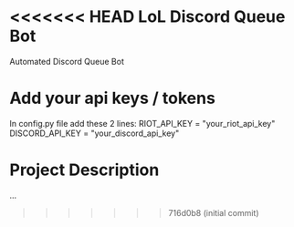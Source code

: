 <<<<<<< HEAD
LoL Discord Queue Bot
=======
Automated Discord Queue Bot

# Add your api keys / tokens
In config.py file add these 2 lines:
RIOT_API_KEY = "your_riot_api_key"
DISCORD_API_KEY = "your_discord_api_key"

# Project Description
...
>>>>>>> 716d0b8 (initial commit)
